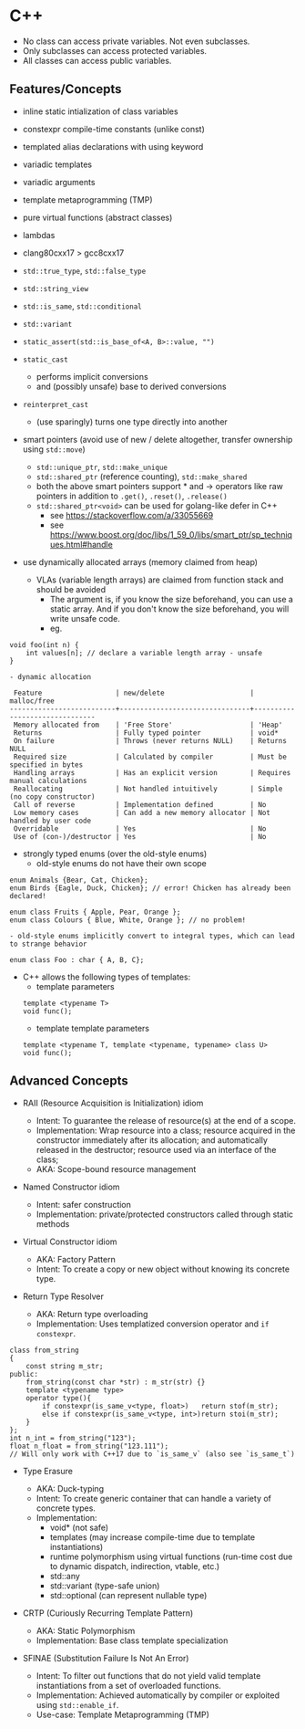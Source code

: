C++
===
- No class can access private variables. Not even subclasses.
- Only subclasses can access protected variables.
- All classes can access public variables.

Features/Concepts
-----------------
* inline static intialization of class variables
* constexpr compile-time constants (unlike const)
* templated alias declarations with using keyword
* variadic templates
* variadic arguments
* template metaprogramming (TMP)
* pure virtual functions (abstract classes)
* lambdas
* clang80cxx17 > gcc8cxx17

* `std::true_type`, `std::false_type`
* `std::string_view`
* `std::is_same`, `std::conditional`
* `std::variant`
* `static_assert(std::is_base_of<A, B>::value, "")`
* `static_cast`
	- performs implicit conversions
	- and (possibly unsafe) base to derived conversions
* `reinterpret_cast`
	- (use sparingly) turns one type directly into another

* smart pointers (avoid use of new / delete altogether, transfer ownership using `std::move`)
	* `std::unique_ptr`, `std::make_unique`
	* `std::shared_ptr` (reference counting), `std::make_shared`
	* both the above smart pointers support * and -> operators like raw pointers in addition to `.get()`, `.reset()`, `.release()`
	* `std::shared_ptr<void>` can be used for golang-like defer in C++
		- see https://stackoverflow.com/a/33055669
		- see https://www.boost.org/doc/libs/1_59_0/libs/smart_ptr/sp_techniques.html#handle

* use dynamically allocated arrays (memory claimed from heap)
	- VLAs (variable length arrays) are claimed from function stack and should be avoided
		* The argument is, if you know the size beforehand, you can use a static array. And if you don't know the size beforehand, you will write unsafe code.
		* eg.
```
void foo(int n) {
    int values[n]; // declare a variable length array - unsafe
}
```
	- dynamic allocation
```
 Feature                  | new/delete                     | malloc/free
--------------------------+--------------------------------+-------------------------------
 Memory allocated from    | 'Free Store'                   | 'Heap'
 Returns                  | Fully typed pointer            | void*
 On failure               | Throws (never returns NULL)    | Returns NULL
 Required size            | Calculated by compiler         | Must be specified in bytes
 Handling arrays          | Has an explicit version        | Requires manual calculations
 Reallocating             | Not handled intuitively        | Simple (no copy constructor)
 Call of reverse          | Implementation defined         | No
 Low memory cases         | Can add a new memory allocator | Not handled by user code
 Overridable              | Yes                            | No
 Use of (con-)/destructor | Yes                            | No
```

* strongly typed enums (over the old-style enums)
	- old-style enums do not have their own scope

```
enum Animals {Bear, Cat, Chicken};
enum Birds {Eagle, Duck, Chicken}; // error! Chicken has already been declared!

enum class Fruits { Apple, Pear, Orange };
enum class Colours { Blue, White, Orange }; // no problem!
```
	- old-style enums implicitly convert to integral types, which can lead to strange behavior
```
enum class Foo : char { A, B, C};
```

* C++ allows the following types of templates:
	- template parameters
	```
	template <typename T>
	void func();
	```
	- template template parameters
	```
	template <typename T, template <typename, typename> class U>
	void func();
	```

Advanced Concepts
-----------------
* RAII (Resource Acquisition is Initialization) idiom
	- Intent: To guarantee the release of resource(s) at the end of a scope.
	- Implementation: Wrap resource into a class; resource acquired in the constructor immediately after its allocation; and automatically released in the destructor; resource used via an interface of the class;
	- AKA: Scope-bound resource management

* Named Constructor idiom
	- Intent: safer construction
	- Implementation: private/protected constructors called through static methods

* Virtual Constructor idiom
	- AKA: Factory Pattern
	- Intent: To create a copy or new object without knowing its concrete type.

* Return Type Resolver
	- AKA: Return type overloading
	- Implementation: Uses templatized conversion operator and `if constexpr`.
```
class from_string
{
    const string m_str;
public:
    from_string(const char *str) : m_str(str) {}
    template <typename type>
    operator type(){
        if constexpr(is_same_v<type, float>)   return stof(m_str);
        else if constexpr(is_same_v<type, int>)return stoi(m_str);
    }
};
int n_int = from_string("123");
float n_float = from_string("123.111");
// Will only work with C++17 due to `is_same_v` (also see `is_same_t`)
```

* Type Erasure
	- AKA: Duck-typing
	- Intent: To create generic container that can handle a variety of concrete types.
	- Implementation:
		* void* (not safe)
		* templates (may increase compile-time due to template instantiations)
		* runtime polymorphism using virtual functions (run-time cost due to dynamic dispatch, indirection, vtable, etc.)
		* std::any
		* std::variant (type-safe union)
		* std::optional (can represent nullable type)

* CRTP (Curiously Recurring Template Pattern)
	- AKA: Static Polymorphism
	- Implementation: Base class template specialization

* SFINAE (Substitution Failure Is Not An Error)
	- Intent: To filter out functions that do not yield valid template instantiations from a set of overloaded functions.
	- Implementation: Achieved automatically by compiler or exploited using `std::enable_if`.
	- Use-case: Template Metaprogramming (TMP)
